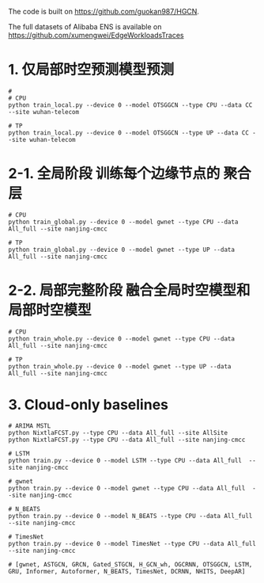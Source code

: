 
The code is built on https://github.com/guokan987/HGCN.

The full datasets of Alibaba ENS is available on https://github.com/xumengwei/EdgeWorkloadsTraces


# 1. 仅局部时空预测模型预测

```shell
# 
# CPU
python train_local.py --device 0 --model OTSGGCN --type CPU --data CC --site wuhan-telecom

# TP
python train_local.py --device 0 --model OTSGGCN --type UP --data CC --site wuhan-telecom

```

# 2-1. 全局阶段 训练每个边缘节点的 聚合层
```shell
# CPU
python train_global.py --device 0 --model gwnet --type CPU --data All_full --site nanjing-cmcc

# TP
python train_global.py --device 0 --model gwnet --type UP --data All_full --site nanjing-cmcc

```

# 2-2. 局部完整阶段 融合全局时空模型和局部时空模型
```shell
# CPU
python train_whole.py --device 0 --model gwnet --type CPU --data All_full --site nanjing-cmcc

# TP
python train_whole.py --device 0 --model gwnet --type UP --data All_full --site nanjing-cmcc

```

# 3. Cloud-only baselines
```shell
# ARIMA MSTL
python NixtlaFCST.py --type CPU --data All_full --site AllSite
python NixtlaFCST.py --type CPU --data All_full --site nanjing-cmcc

# LSTM
python train.py --device 0 --model LSTM --type CPU --data All_full  --site nanjing-cmcc

# gwnet
python train.py --device 0 --model gwnet --type CPU --data All_full  --site nanjing-cmcc

# N_BEATS
python train.py --device 0 --model N_BEATS --type CPU --data All_full  --site nanjing-cmcc

# TimesNet
python train.py --device 0 --model TimesNet --type CPU --data All_full  --site nanjing-cmcc

# [gwnet, ASTGCN, GRCN, Gated_STGCN, H_GCN_wh, OGCRNN, OTSGGCN, LSTM, GRU, Informer, Autoformer, N_BEATS, TimesNet, DCRNN, NHITS, DeepAR]


```

